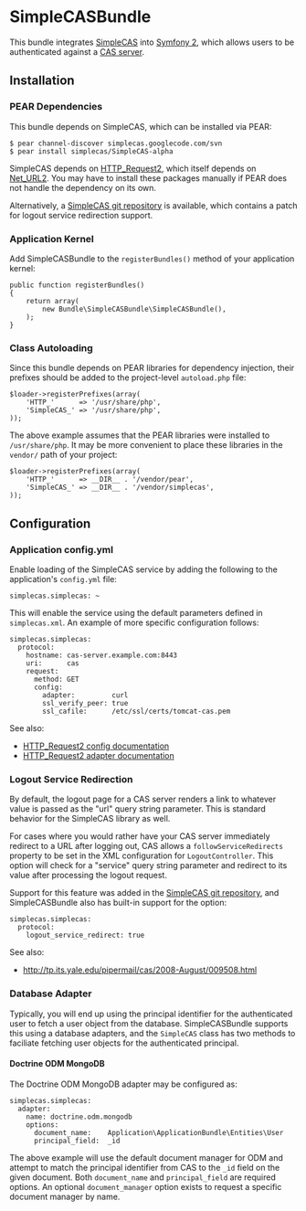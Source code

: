 # SimpleCASBundle

This bundle integrates [SimpleCAS](http://code.google.com/p/simplecas/) into
[Symfony 2](http://github.com/symfony/symfony), which allows users to be
authenticated against a [CAS server](http://www.jasig.org/cas).

## Installation

### PEAR Dependencies

This bundle depends on SimpleCAS, which can be installed via PEAR:

    $ pear channel-discover simplecas.googlecode.com/svn
    $ pear install simplecas/SimpleCAS-alpha

SimpleCAS depends on [HTTP_Request2](http://pear.php.net/package/HTTP_Request2),
which itself depends on [Net_URL2](http://pear.php.net/package/Net_URL2).  You
may have to install these packages manually if PEAR does not handle the dependency
on its own.

Alternatively, a [SimpleCAS git repository](http://github.com/jmikola/simplecas) is
available, which contains a patch for logout service redirection support.

### Application Kernel

Add SimpleCASBundle to the `registerBundles()` method of your application kernel:

    public function registerBundles()
    {
        return array(
            new Bundle\SimpleCASBundle\SimpleCASBundle(),
        );
    }

### Class Autoloading

Since this bundle depends on PEAR libraries for dependency injection, their
prefixes should be added to the project-level `autoload.php` file:

    $loader->registerPrefixes(array(
        'HTTP_'      => '/usr/share/php',
        'SimpleCAS_' => '/usr/share/php',
    ));

The above example assumes that the PEAR libraries were installed to `/usr/share/php`.
It may be more convenient to place these libraries in the `vendor/` path of your
project:

    $loader->registerPrefixes(array(
        'HTTP_'      => __DIR__ . '/vendor/pear',
        'SimpleCAS_' => __DIR__ . '/vendor/simplecas',
    ));

## Configuration

### Application config.yml

Enable loading of the SimpleCAS service by adding the following to the application's
`config.yml` file:

    simplecas.simplecas: ~

This will enable the service using the default parameters defined in `simplecas.xml`.
An example of more specific configuration follows: 

    simplecas.simplecas:
      protocol:
        hostname: cas-server.example.com:8443
        uri:      cas
        request:
          method: GET
          config:
            adapter:         curl
            ssl_verify_peer: true
            ssl_cafile:      /etc/ssl/certs/tomcat-cas.pem

See also:

 * [HTTP_Request2 config documentation](http://pear.php.net/manual/en/package.http.http-request2.config.php)
 * [HTTP_Request2 adapter documentation](http://pear.php.net/manual/en/package.http.http-request2.adapters.php)

### Logout Service Redirection

By default, the logout page for a CAS server renders a link to whatever value is
passed as the "url" query string parameter.  This is standard behavior for the
SimpleCAS library as well.

For cases where you would rather have your CAS server immediately redirect to a
URL after logging out, CAS allows a `followServiceRedirects` property to be set
in the XML configuration for `LogoutController`.  This option will check for a
"service" query string parameter and redirect to its value after processing the
logout request.

Support for this feature was added in the [SimpleCAS git repository](http://github.com/jmikola/simplecas),
and SimpleCASBundle also has built-in support for the option:

    simplecas.simplecas:
      protocol:
        logout_service_redirect: true

See also:

 * http://tp.its.yale.edu/pipermail/cas/2008-August/009508.html

### Database Adapter

Typically, you will end up using the principal identifier for the authenticated
user to fetch a user object from the database.  SimpleCASBundle supports this
using a database adapters, and the `SimpleCAS` class has two methods to faciliate
fetching user objects for the authenticated principal.

#### Doctrine ODM MongoDB

The Doctrine ODM MongoDB adapter may be configured as:

    simplecas.simplecas:
      adapter:
        name: doctrine.odm.mongodb
        options:
          document_name:    Application\ApplicationBundle\Entities\User
          principal_field:  _id

The above example will use the default document manager for ODM and attempt to
match the principal identifier from CAS to the `_id` field on the given document.
Both `document_name` and `principal_field` are required options.  An optional
`document_manager` option exists to request a specific document manager by name.
